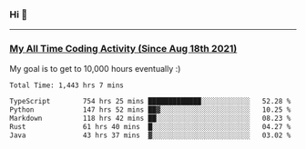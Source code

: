 ### Hi 🙂

---

### <a href="https://wakatime.com/@Eroxl">My All Time Coding Activity (Since Aug 18th 2021)</a>
My goal is to get to 10,000 hours eventually :)
<!--START_SECTION:waka-->

```txt
Total Time: 1,443 hrs 7 mins

TypeScript        754 hrs 25 mins █████████████░░░░░░░░░░░░   52.28 %
Python            147 hrs 52 mins ██▓░░░░░░░░░░░░░░░░░░░░░░   10.25 %
Markdown          118 hrs 42 mins ██░░░░░░░░░░░░░░░░░░░░░░░   08.23 %
Rust              61 hrs 40 mins  █░░░░░░░░░░░░░░░░░░░░░░░░   04.27 %
Java              43 hrs 37 mins  ▓░░░░░░░░░░░░░░░░░░░░░░░░   03.02 %
```

<!--END_SECTION:waka-->
